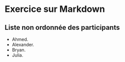 # Exercice sur Markdown 

## Liste non ordonnée des participants 
- Ahmed.
- Alexander.
- Bryan.
- Julia.